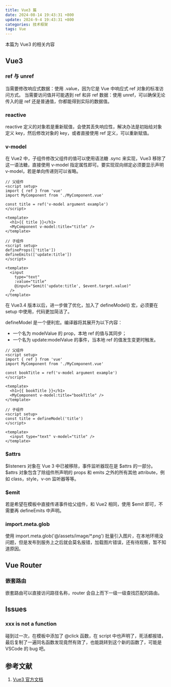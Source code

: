 ```yaml
---
title: Vue3 篇
date: 2024-08-14 19:43:31 +800
update: 2024-9-4 19:43:31 +800
categories: 技术框架
tags: Vue
---
```

本篇为 Vue3 的相关内容

## Vue3
### ref 与 unref
当需要修改响应式数据：使用 .value，因为它是 Vue 中响应式 ref 对象的标准访问方式。
当需要访问值并可能遇到 ref 和非 ref 数据：使用 unref，可以确保无论传入的是 ref 还是普通值，你都能得到实际的数据值。

### reactive
reactive 定义的对象若是重新赋值，会使其丢失响应性，解决办法是初始给对象定义 key，然后修改对象的 key，或者直接使用 ref 定义，可以重新赋值。

### v-model
在 Vue2 中，子组件修改父组件的值可以使用语法糖 .sync 来实现，Vue3 移除了这一语法糖，直接使用 v-model 指定属性即可。要实现双向绑定必须要显示声明 v-model，若是单向传递则可以省略。

```vue
// 父组件
<script setup>
import { ref } from 'vue'
import MyComponent from './MyComponent.vue'
  
const title = ref('v-model argument example')
</script>

<template>
  <h1>{{ title }}</h1>
  <MyComponent v-model:title="title" />
</template>
```

```vue
// 子组件
<script setup>
defineProps(['title'])
defineEmits(['update:title'])
</script>

<template>
  <input
    type="text"
    :value="title"
    @input="$emit('update:title', $event.target.value)"
  />
</template>
```

在 Vue3.4 版本以后，进一步做了优化，加入了 defineModel() 宏，必须要在 setup 中使用，代码更加简洁了。

defineModel 是一个便利宏。编译器将其展开为以下内容：
- 一个名为 modelValue 的 prop，本地 ref 的值与其同步；
- 一个名为 update:modelValue 的事件，当本地 ref 的值发生变更时触发。

```vue
// 父组件
<script setup>
import { ref } from 'vue'
import MyComponent from './MyComponent.vue'
  
const bookTitle = ref('v-model argument example')
</script>

<template>
  <h1>{{ bookTitle }}</h1>
  <MyComponent v-model:title="bookTitle" />
</template>
```

```vue
// 子组件
<script setup>
const title = defineModel('title')
</script>

<template>
  <input type="text" v-model="title" />
</template>
```

### $attrs
$listeners 对象在 Vue 3 中已被移除，事件监听器现在是 $attrs 的一部分。
$attrs 对象包含了除组件所声明的 props 和 emits 之外的所有其他 attribute，例如 class，style，v-on 监听器等等。

### $emit
若是希望在模板中直接传递事件给父组件，和 Vue2 相同，使用 $emit 即可，不需要再 defineEmits 中声明。

### import.meta.glob
使用 import.meta.glob('@/assets/image/*.png') 批量引入图片，在本地环境没问题，但是发布到服务上之后就会莫名报错，加载图片错误，还有待观察，暂不知道原因。

## Vue Router
### 嵌套路由
嵌套路由可以直接访问路径名称，router 会自上而下一级一级查找匹配的路由。

## Issues
### xxx is not a function
碰到过一次，在模板中添加了 @click 函数，在 script 中也声明了，死活都报错，最后复制了一遍同名函数发现竟然有效了，也能跳转到这个新的函数了，可能是 VSCode 的 bug 吧。

## 参考文献
1. [Vue3 官方文档][1]

[1]: https://cn.vuejs.org/
